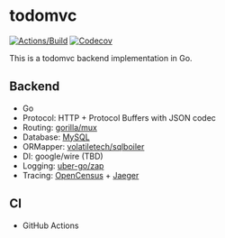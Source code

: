 # todomvc

[![Actions/Build](https://github.com/oinume/todomvc/workflows/ci/badge.svg)](https://github.com/oinume/todomvc/actions?query=workflow%3Aci)
[![Codecov](https://codecov.io/gh/oinume/todomvc/branch/master/graph/badge.svg)](https://codecov.io/gh/oinume/todomvc)

This is a todomvc backend implementation in Go.

## Backend

- Go
- Protocol: HTTP + Protocol Buffers with JSON codec
- Routing: [gorilla/mux](https://github.com/gorilla/mux)
- Database: [MySQL](https://www.mysql.com/)
- ORMapper: [volatiletech/sqlboiler](https://github.com/volatiletech/sqlboiler)
- DI: google/wire (TBD)
- Logging: [uber-go/zap](https://github.com/uber-go/zap)
- Tracing: [OpenCensus](https://opencensus.io/) + [Jaeger](https://www.jaegertracing.io/)

## CI

- GitHub Actions
